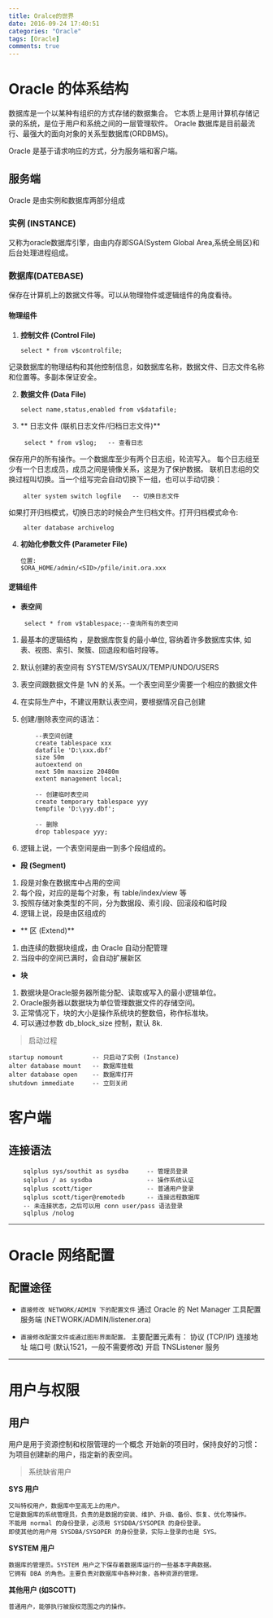 ```yaml
---
title: Oralce的世界
date: 2016-09-24 17:40:51
categories: "Oracle" 
tags: [Oracle]
comments: true
---
```


# Oracle 的体系结构

数据库是一个以某种有组织的方式存储的数据集合。 它本质上是用计算机存储记录的系统，是位于用户和系统之间的一层管理软件。 Oracle 数据库是目前最流行、最强大的面向对象的关系型数据库(ORDBMS)。

<!--more-->
 
Oracle 是基于请求响应的方式，分为服务端和客户端。

## 服务端
 
Oracle 是由实例和数据库两部分组成

### **实例 (INSTANCE)**

 又称为oracle数据库引擎，由由内存即SGA(System Global Area,系统全局区)和后台处理进程组成。

### **数据库(DATEBASE)**

 保存在计算机上的数据文件等。可以从物理物件或逻辑组件的角度看待。

#### 物理组件

 1. **控制文件 (Control File)**

		select * from v$controlfile;

  记录数据库的物理结构和其他控制信息，如数据库名称，数据文件、日志文件名称和位置等。多副本保证安全。

 2. **数据文件 (Data File)**

		select name,status,enabled from v$datafile;

 3. ** 日志文件 (联机日志文件/归档日志文件)**

		 select * from v$log;   -- 查看日志

   保存用户的所有操作。一个数据库至少有两个日志组，轮流写入。
   每个日志组至少有一个日志成员，成员之间是镜像关系，这是为了保护数据。
   联机日志组的交换过程叫切换。当一个组写完会自动切换下一组，也可以手动切换：

		alter system switch logfile   -- 切换日志文件

   如果打开归档模式，切换日志的时候会产生归档文件。打开归档模式命令:

		alter database archivelog

 4. **初始化参数文件 (Parameter File)**
 
		位置:
    	$ORA_HOME/admin/<SID>/pfile/init.ora.xxx

#### 逻辑组件
 
-  **表空间**
	
		select * from v$tablespace;--查询所有的表空间
	
	
 1.	最基本的逻辑结构 ，是数据库恢复的最小单位, 容纳着许多数据库实体, 如表、视图、索引、聚簇、回退段和临时段等。
 2. 默认创建的表空间有 SYSTEM/SYSAUX/TEMP/UNDO/USERS
 3. 表空间跟数据文件是 1vN 的关系。一个表空间至少需要一个相应的数据文件
 4. 在实际生产中，不建议用默认表空间，要根据情况自己创建
 5. 创建/删除表空间的语法：

			--表空间创建
			create tablespace xxx
			datafile 'D:\xxx.dbf'
			size 50m
			autoextend on
			next 50m maxsize 20480m
			extent management local;
		
			-- 创建临时表空间
			create temporary tablespace yyy
			tempfile 'D:\yyy.dbf';
			
			-- 删除
			drop tablespace yyy;
 6. 逻辑上说，一个表空间是由一到多个段组成的。
	
- **段 (Segment)**
1. 段是对象在数据库中占用的空间
2. 每个段，对应的是每个对象，有 table/index/view 等
3. 按照存储对象类型的不同，分为数据段、索引段、回滚段和临时段
4. 逻辑上说，段是由区组成的
    
- ** 区 (Extend)**

1. 由连续的数据块组成，由 Oracle 自动分配管理
2. 当段中的空间已满时，会自动扩展新区
  
- **块**
1. 数据块是Oracle服务器所能分配、读取或写入的最小逻辑单位。
2.  Oracle服务器以数据块为单位管理数据文件的存储空间。
3.  正常情况下，块的大小是操作系统块的整数倍，称作标准块。
4.  可以通过参数 db_block_size 控制，默认 8k.

> 启动过程
   
	startup nomount        -- 只启动了实例 (Instance)
	alter database mount   -- 数据库挂载
	alter database open    -- 数据库打开
	shutdown immediate     -- 立刻关闭

# 客户端
## 连接语法
		sqlplus sys/southit as sysdba     -- 管理员登录
		sqlplus / as sysdba               -- 操作系统认证
		sqlplus scott/tiger               -- 普通用户登录
		sqlplus scott/tiger@remotedb      -- 连接远程数据库
 		-- 未连接状态，之后可以用 conn user/pass 语法登录
		sqlplus /nolog                    
		
----------	

# Oracle 网络配置

## 配置途径

- `直接修改 NETWORK/ADMIN 下的配置文件`
	通过 Oracle 的 Net Manager 工具配置
	服务端 (NETWORK/ADMIN/listener.ora)

- `直接修改配置文件或通过图形界面配置。`
	主要配置元素有：
	协议 (TCP/IP)
	连接地址
	端口号 (默认1521，一般不需要修改)
	开启 TNSListener 服务


----------

# 用户与权限
## 用户
用户是用于资源控制和权限管理的一个概念
开始新的项目时，保持良好的习惯： 为项目创建新的用户，指定新的表空间。

> 系统缺省用户

**SYS 用户**

	又叫特权用户，数据库中至高无上的用户。
	它是数据库的系统管理员，负责的是数据的安装、维护、升级、备份、恢复、优化等操作。
	不能用 normal 的身份登录，必须用 SYSDBA/SYSOPER 的身份登录。
	即使其他的用户用 SYSDBA/SYSOPER 的身份登录，实际上登录的也是 SYS。
**SYSTEM 用户**

	数据库的管理员。SYSTEM 用户之下保存着数据库运行的一些基本字典数据。
	它拥有 DBA 的角色。主要负责对数据库中各种对象，各种资源的管理。
**其他用户 (如SCOTT)**

	普通用户，能够执行被授权范围之内的操作。





